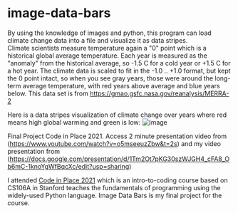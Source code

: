 # image-data-bars
By using the knowledge of images and python, this program can load climate change data into a file and visualize it as data stripes.  
Climate scientists measure temperature again a "0" point which is a historical global average temperature.
Each year is measured as the "anomaly" from the historical average, so -1.5 C for a cold year or +1.5 C for a hot year.
The climate data is scaled to fit in the -1.0 .. +1.0 format, but kept the 0 point intact,
so when you see gray years, those were around the long-term average temperature, with red years above average and blue years below.
This data set is from https://gmao.gsfc.nasa.gov/reanalysis/MERRA-2

Here is a data stripes visualization of climate change over years where red means high global warming and green is low:
![image](https://user-images.githubusercontent.com/60364755/120105769-16994a80-c163-11eb-8285-6f1eed1103e4.png)


Final Project Code in Place 2021.
Access 2 minute presentation video from (https://www.youtube.com/watch?v=o5mseeuzZbw&t=2s)
and my video presentation from (https://docs.google.com/presentation/d/1Tm2Ot7pKG30szWJGH4_cFA8_Ob6mC-1knoYgWfBqcXc/edit?usp=sharing)

I attended [Code in Place 2021](https://codeinplace.stanford.edu/) which is an intro-to-coding course based on CS106A in Stanford
teaches the fundamentals of programming using the widely-used Python language.
Image Data Bars is my final project for the course.

